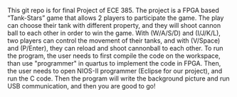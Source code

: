 ﻿This git repo is for final Project of ECE 385. The project is a FPGA based “Tank-Stars” game that allows 2 players to participate the game. The play can choose their tank with different property, and they will shoot cannon ball to each other in order to win the game. With (W/A/S/D) and (I/J/K/L), two players can control the movement of their tanks, and with (V/Space) and (P/Enter), they can reload and shoot cannonball to each other. To run the program, the user needs to first compile the code on the workspace, than use "programmer" in quartus to implement the code in FPGA. Then, the user needs to open NIOS-II programmer (Eclipse for our project), and run the C code. Then the program will write the background picture and run USB communication, and then you are good to go!
